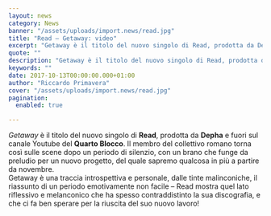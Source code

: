 ```yaml
---
layout: news
category: News
banner: "/assets/uploads/import.news/read.jpg"
title: "Read – Getaway: video"
excerpt: "Getaway è il titolo del nuovo singolo di Read, prodotta da Depha e fuori sul canale Youtube del Quarto Blocco. Il membro del collettivo romano torna così sulle scene dopo un periodo di silenzio, con un brano che funge da preludio per un nuovo progetto, del quale sapremo qualcosa in più a partire da novembre. [&hellip"
quote: ""
description: "Getaway è il titolo del nuovo singolo di Read, prodotta da Depha e fuori sul canale Youtube del Quarto Blocco. Il membro del collettivo romano torna così sulle scene dopo un periodo di silenzio, con un brano che funge da preludio per un nuovo progetto, del quale sapremo qualcosa in più a partire da novembre. [&hellip"
keywords: ""
date: 2017-10-13T00:00:00.000+01:00
author: "Riccardo Primavera"
cover: "/assets/uploads/import.news/read.jpg"
pagination:
  enabled: true

---
```


_Getaway_ è il titolo del nuovo singolo di **Read**, prodotta da **Depha** e fuori sul canale Youtube del **Quarto Blocco**. Il membro del collettivo romano torna così sulle scene dopo un periodo di silenzio, con un brano che funge da preludio per un nuovo progetto, del quale sapremo qualcosa in più a partire da novembre.  
Getaway è una traccia introspettiva e personale, dalle tinte malinconiche, il riassunto di un periodo emotivamente non facile – Read mostra quel lato riflessivo e melanconico che ha spesso contraddistinto la sua discografia, e che ci fa ben sperare per la riuscita del suo nuovo lavoro!